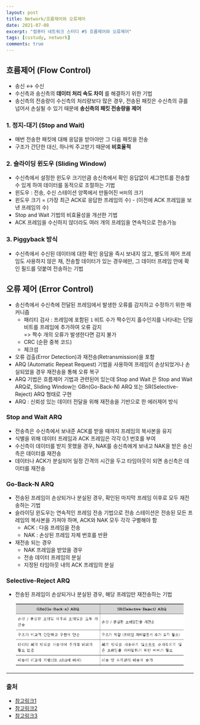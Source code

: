 ```yaml
---
layout: post
title: Network/흐름제어와 오류제어
date: 2021-07-08
excerpt: "컴퓨터 네트워크 스터디 #5 흐름제어와 오류제어"
tags: [csstudy, network]
comments: true
---
```


## 흐름제어 (Flow Control)
- 송신 ↔ 수신
- 수신측과 송신측의 **데이터 처리 속도 차이** 를 해결하기 위한 기법
- 송신측의 전송량이 수신측의 처리량보다 많은 경우, 전송된 패킷은 수신측의 큐를 넘어서 손실될 수 있기 때문에
**송신측의 패킷 전송량을 제어**

### 1. 정지-대기 (Stop and Wait)
- 매번 전송한 패킷에 대해 응답을 받아야만 그 다음 패킷을 전송
- 구조가 간단한 대신, 하나씩 주고받기 때문에 **비효율적**

### 2. 슬라이딩 윈도우 (Sliding Window)
- 수신측에서 설정한 윈도우 크기만큼 송신측에서 확인 응답없이 세그먼트를 전송할 수 있게 하여 데이터를 동적으로 조절하는 기법
- 윈도우 : 전송, 수신 스테이션 양쪽에서 만들어진 `버퍼`의 크기
- 윈도우 크기 = (가장 최근 ACK로 응답한 프레임의 수) - (이전에 ACK 프레임을 보낸 프레임의 수)
- Stop and Wait 기법의 비효율성을 개선한 기법
- ACK 프레임을 수신하지 않더라도 여러 개의 프레임을 연속적으로 전송가능

### 3. Piggyback 방식
- 수신측에서 수신된 데이터에 대한 확인 응답을 즉시 보내지 않고, 별도의 제어 프레임도 사용하지 않은 채,
전송할 데이터가 있는 경우에만, 그 데이터 프레임 안에 확인 필드를 덧붙여 전송하는 기법

## 오류 제어 (Error Control)
- 송신측에서 수신측에 전달된 프레임에서 발생한 오류를 감지하고 수정하기 위한 매커니즘
    - 패리티 검사 : 프레임에 포함된 `1` 비트 수가 짝수인지 홀수인지를 나타내는 단일비트를 프레임에 추가하여 오류 감지  
    => 짝수 개의 오류가 발생한다면 감지 불가
    - CRC (순환 중복 코드)
    - 체크섬
- 오류 검출(Error Detection)과 재전송(Retransmission)을 포함
- ARQ (Automatic Repeat Request) 기법을 사용하여 프레임이 손상되었거나 손실되었을 경우 재전송을 통해 오류 복구
- ARQ 기법은 흐름제어 기법과 관련된어 있는데 Stop and Wait 은 Stop and Wait ARQ로, Sliding Window는 GBn(Go-Back-N) ARQ
또는 SR(Selective-Reject) ARQ 형태로 구현
- ARQ : 신뢰성 있는 데이터 전달을 위해 재전송을 기반으로 한 에러제어 방식

### Stop and Wait ARQ
- 전송측은 수신측에서 보내준 ACK를 받을 때까지 프레임의 복사본을 유지
- 식별을 위해 데이터 프레임과 ACK 프레임은 각각 0,1 번호를 부여
- 수신측이 데이터를 받지 못했을 경우, NAK를 송신측에게 보내고 NAK을 받은 송신측은 데이터를 재전송
- 데이터나 ACK가 분실되어 일정 간격의 시간을 두고 타임아웃이 되면 송신측은 데이터를 재전송

### Go-Back-N ARQ
- 전송된 프레임이 손상되거나 분실된 경우, 확인된 마지막 프레임 이후로 모두 재전송하는 기법
- 슬라이딩 윈도우는 연속적인 프레임 전송 기법으로 전송 스테이션은 전송된 모든 프레임의 복사본을 가져야 하며,
ACK와 NAK 모두 각각 구별해야 함
    - ACK : 다음 프레임을 전송
    - NAK : 손상된 프레임 자체 번호를 반환
- 재전송 되는 경우
    - NAK 프레임을 받았을 경우
    - 전송 데이터 프레임의 분실
    - 지정된 타임아웃 내의 ACK 프레임의 분실

### Selective-Reject ARQ
- 전송된 프레임이 손상되거나 분실된 경우, 해당 프레임만 재전송하는 기법

<div style="width:90% !important; margin:0 auto">
<img src="/assets/img/flowcontrol.png" alt="flowcontrol.png">
</div>

---

### 출처
- [참고링크1]()
- [참고링크2]()
- [참고링크3]()
